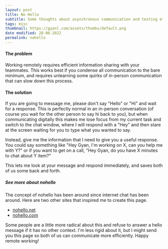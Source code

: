 ```yaml
---
layout: post
title: No Hello
subtitle: Some thoughts about asynchronous communication and texting etiquette while working remotely.
tags: misc
thumbnail: https://gyanl.com/assets/thumbs/default.png
date modified: 28-06-2022
permalink: nohello
---
```


#### The problem

Working remotely requires efficient information sharing with your teammates. This works best if you condense all communication to the bare minimum, and requires unlearning some quirks of in-person communication that can slow down this process. 

#### The solution

If you are going to message me, please don't say "Hello" or "Hi" and wait for a response. This is perfectly normal in an in-person conversation (of course you wait for the other person to say hi back to you), but when communicating digitally this makes me lose focus from my current task and switch to the chat window, where I will respond with a "Hey" and then stare at the screen waiting for you to type what you wanted to say.

Instead, give me the information that I need to give you a useful response. You could say something like "Hey Gyan, I'm working on X, can you help me with Y?" or if you want to get on a call, "Hey Gyan, do you have X minutes to chat about Y item?"

This lets me look at your message and respond immediately, and saves both of us some back and forth.

##### See more about nohello

The concept of nohello has been around since internet chat has been around. Here are two other sites that inspired me to create this page.

- [nohello.net](https://nohello.net/en/)
- [nohello.com](https://www.nohello.com/)

Some people are a little more radical about this and refuse to answer a hello message if it has no other context. I'm less rigid about it, but I might send you this page so both of us can communicate more efficiently. Happy remote working!
